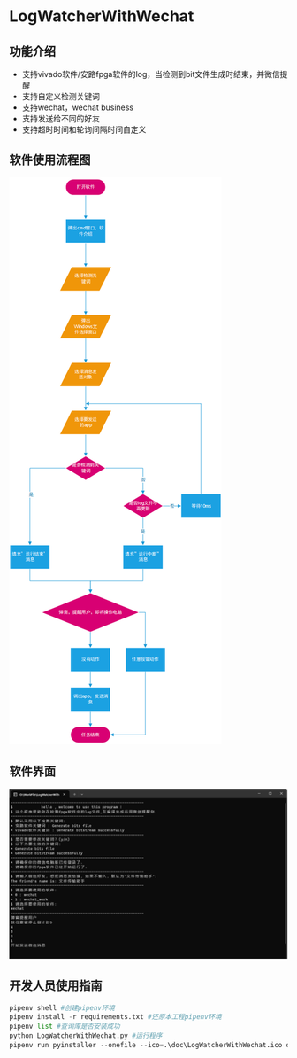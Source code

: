 # LogWatcherWithWechat

## 功能介绍

- 支持vivado软件/安路fpga软件的log，当检测到bit文件生成时结束，并微信提醒
- 支持自定义检测关键词
- 支持wechat，wechat business
- 支持发送给不同的好友
- 支持超时时间和轮询间隔时间自定义

## 软件使用流程图

![image-20231208134319973](doc/image-20231208134319973.png)

## 软件界面

![image-20231208134337116](.\doc\image-20231208134337116.png)

## 开发人员使用指南

```python
pipenv shell #创建pipenv环境
pipenv install -r requirements.txt #还原本工程pipenv环境
pipenv list #查询库是否安装成功
python LogWatcherWithWechat.py #运行程序 
pipenv run pyinstaller --onefile --ico=.\doc\LogWatcherWithWechat.ico docLogWatcherWithWechat.py
```

